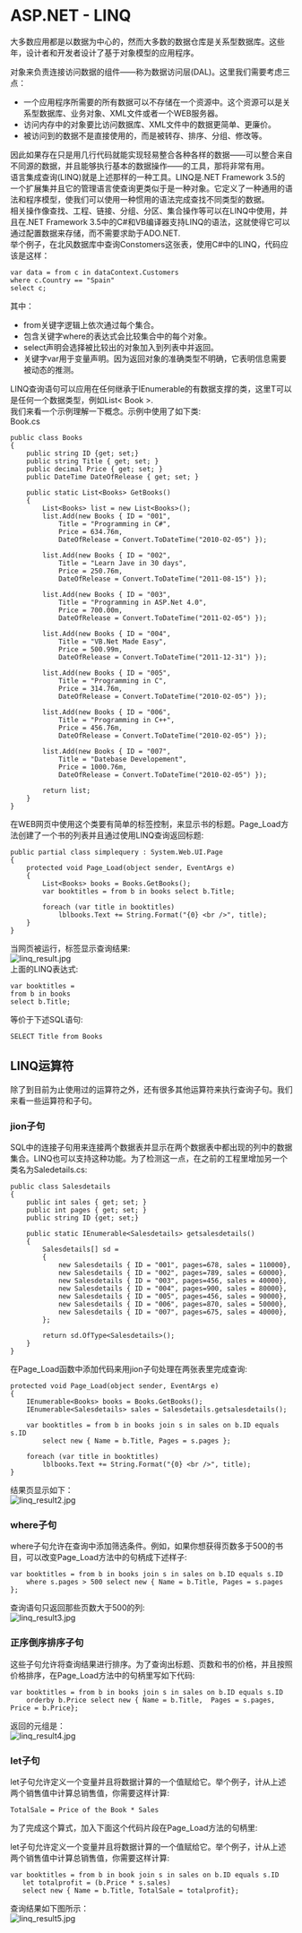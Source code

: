 # ASP.NET - LINQ  
大多数应用都是以数据为中心的，然而大多数的数据仓库是关系型数据库。这些年，设计者和开发者设计了基于对象模型的应用程序。  

对象来负责连接访问数据的组件——称为数据访问层(DAL)。这里我们需要考虑三点：  
- 一个应用程序所需要的所有数据可以不存储在一个资源中。这个资源可以是关系型数据库、业务对象、XML文件或者一个WEB服务器。  
- 访问内存中的对象要比访问数据库、XML文件中的数据更简单、更廉价。  
- 被访问到的数据不是直接使用的，而是被转存、排序、分组、修改等。 
 
因此如果存在只是用几行代码就能实现轻易整合各种各样的数据——可以整合来自不同源的数据，并且能够执行基本的数据操作——的工具，那将非常有用。  
语言集成查询(LINQ)就是上述那样的一种工具。LINQ是.NET Framework 3.5的一个扩展集并且它的管理语言使查询更类似于是一种对象。它定义了一种通用的语法和程序模型，使我们可以使用一种惯用的语法完成查找不同类型的数据。  
相关操作像查找、工程、链接、分组、分区、集合操作等可以在LINQ中使用，并且在.NET Framework 3.5中的C#和VB编译器支持LINQ的语法，这就使得它可以通过配置数据来存储，而不需要求助于ADO.NET.  
举个例子，在北风数据库中查询Constomers这张表，使用C#中的LINQ，代码应该是这样：  

```
var data = from c in dataContext.Customers
where c.Country == "Spain"
select c;
```

其中：  

- from关键字逻辑上依次通过每个集合。  
- 包含关键字where的表达式会比较集合中的每个对象。
- select声明会选择被比较出的对象加入到列表中并返回。
- 关键字var用于变量声明。因为返回对象的准确类型不明确，它表明信息需要被动态的推测。  

LINQ查询语句可以应用在任何继承于IEnumerable<T>的有数据支撑的类，这里T可以是任何一个数据类型，例如List< Book >.  
我们来看一个示例理解一下概念。示例中使用了如下类:  
Book.cs
```
public class Books
{
    public string ID {get; set;}
    public string Title { get; set; }
    public decimal Price { get; set; }
    public DateTime DateOfRelease { get; set; }

    public static List<Books> GetBooks()
    {
        List<Books> list = new List<Books>();
        list.Add(new Books { ID = "001", 
            Title = "Programming in C#", 
            Price = 634.76m, 
            DateOfRelease = Convert.ToDateTime("2010-02-05") });
     
        list.Add(new Books { ID = "002", 
            Title = "Learn Jave in 30 days", 
            Price = 250.76m, 
            DateOfRelease = Convert.ToDateTime("2011-08-15") });
     
        list.Add(new Books { ID = "003", 
            Title = "Programming in ASP.Net 4.0", 
            Price = 700.00m, 
            DateOfRelease = Convert.ToDateTime("2011-02-05") });
     
        list.Add(new Books { ID = "004", 
            Title = "VB.Net Made Easy", 
            Price = 500.99m, 
            DateOfRelease = Convert.ToDateTime("2011-12-31") });
     
        list.Add(new Books { ID = "005", 
            Title = "Programming in C", 
            Price = 314.76m, 
            DateOfRelease = Convert.ToDateTime("2010-02-05") });
     
        list.Add(new Books { ID = "006", 
            Title = "Programming in C++", 
            Price = 456.76m, 
            DateOfRelease = Convert.ToDateTime("2010-02-05") });
     
        list.Add(new Books { ID = "007", 
            Title = "Datebase Developement", 
            Price = 1000.76m, 
            DateOfRelease = Convert.ToDateTime("2010-02-05") });
         
        return list;
    }
}
```

在WEB网页中使用这个类要有简单的标签控制，来显示书的标题。Page_Load方法创建了一个书的列表并且通过使用LINQ查询返回标题:
```
public partial class simplequery : System.Web.UI.Page
{
    protected void Page_Load(object sender, EventArgs e)
    {
        List<Books> books = Books.GetBooks();
        var booktitles = from b in books select b.Title;

        foreach (var title in booktitles)
            lblbooks.Text += String.Format("{0} <br />", title);
    }
}
```

当网页被运行，标签显示查询结果:  
![linq_result.jpg](images/linq_result.jpg)  
上面的LINQ表达式:  
```
var booktitles = 
from b in books 
select b.Title;
```

等价于下述SQL语句:
```
SELECT Title from Books
```

## LINQ运算符
除了到目前为止使用过的运算符之外，还有很多其他运算符来执行查询子句。我们来看一些运算符和子句。  
### jion子句
SQL中的连接子句用来连接两个数据表并显示在两个数据表中都出现的列中的数据集合。LINQ也可以支持这种功能。为了检测这一点，在之前的工程里增加另一个类名为Saledetails.cs:  
```
public class Salesdetails
{
    public int sales { get; set; }
    public int pages { get; set; }
    public string ID {get; set;}

    public static IEnumerable<Salesdetails> getsalesdetails()
    { 
        Salesdetails[] sd = 
        {
            new Salesdetails { ID = "001", pages=678, sales = 110000},
            new Salesdetails { ID = "002", pages=789, sales = 60000},
            new Salesdetails { ID = "003", pages=456, sales = 40000},
            new Salesdetails { ID = "004", pages=900, sales = 80000},
            new Salesdetails { ID = "005", pages=456, sales = 90000},
            new Salesdetails { ID = "006", pages=870, sales = 50000},
            new Salesdetails { ID = "007", pages=675, sales = 40000},
        };
      
        return sd.OfType<Salesdetails>();
    }
}
```

在Page_Load函数中添加代码来用jion子句处理在两张表里完成查询:  
```
protected void Page_Load(object sender, EventArgs e)
{
    IEnumerable<Books> books = Books.GetBooks();
    IEnumerable<Salesdetails> sales = Salesdetails.getsalesdetails();
   
    var booktitles = from b in books join s in sales on b.ID equals s.ID
        select new { Name = b.Title, Pages = s.pages };
      
    foreach (var title in booktitles)
        lblbooks.Text += String.Format("{0} <br />", title);
}
```

结果页显示如下：  
![linq_result2.jpg](images/linq_result2.jpg)  
### where子句  
where子句允许在查询中添加筛选条件。例如，如果你想获得页数多于500的书目，可以改变Page_Load方法中的句柄成下述样子:
```
var booktitles = from b in books join s in sales on b.ID equals s.ID
    where s.pages > 500 select new { Name = b.Title, Pages = s.pages };
```

查询语句只返回那些页数大于500的列:  
![linq_result3.jpg](images/linq_result3.jpg)  
### 正序倒序排序子句
这些子句允许将查询结果进行排序。为了查询出标题、页数和书的价格，并且按照价格排序，在Page_Load方法中的句柄里写如下代码:  
```
var booktitles = from b in books join s in sales on b.ID equals s.ID
    orderby b.Price select new { Name = b.Title,  Pages = s.pages, Price = b.Price};
```

返回的元组是：  
![linq_result4.jpg](images/linq_result4.jpg)  
### let子句
let子句允许定义一个变量并且将数据计算的一个值赋给它。举个例子，计从上述两个销售值中计算总销售值，你需要这样计算:
```
TotalSale = Price of the Book * Sales
```

为了完成这个算式，加入下面这个代码片段在Page_Load方法的句柄里:  

let子句允许定义一个变量并且将数据计算的一个值赋给它。举个例子，计从上述两个销售值中计算总销售值，你需要这样计算:
```
var booktitles = from b in book join s in sales on b.ID equals s.ID
   let totalprofit = (b.Price * s.sales)
   select new { Name = b.Title, TotalSale = totalprofit};
```
查询结果如下图所示：  
![linq_result5.jpg](images/linq_result5.jpg)  